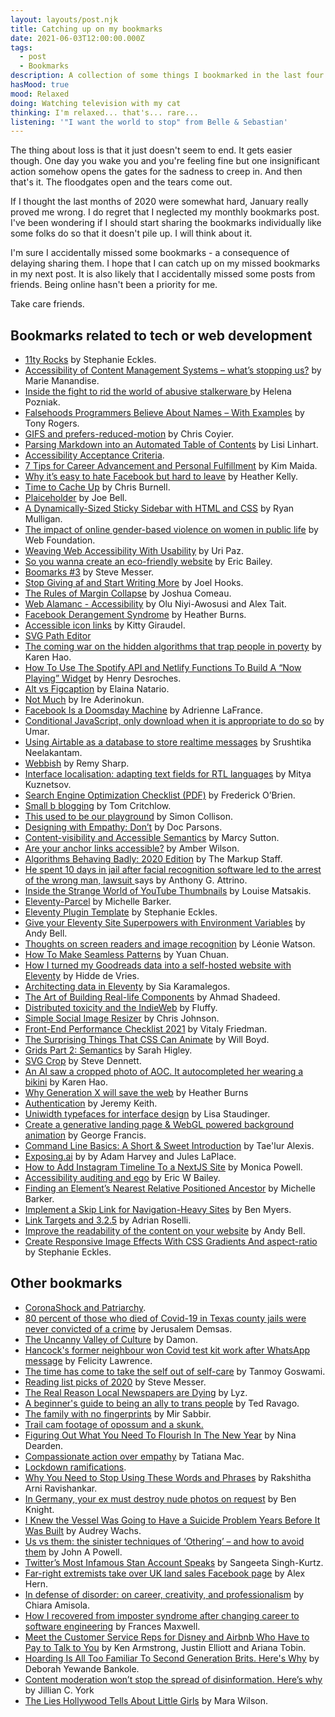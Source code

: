```yaml
---
layout: layouts/post.njk
title: Catching up on my bookmarks
date: 2021-06-03T12:00:00.000Z
tags:
  - post
  - Bookmarks
description: A collection of some things I bookmarked in the last four months.
hasMood: true
mood: Relaxed
doing: Watching television with my cat
thinking: I'm relaxed... that's... rare...
listening: '"I want the world to stop" from Belle & Sebastian'
---
```

The thing about loss is that it just doesn't seem to end. It gets easier though. One day you wake you and you're feeling fine but one insignificant action somehow opens the gates for the sadness to creep in. And then that's it. The floodgates open and the tears come out. 

If I thought the last months of 2020 were somewhat hard, January really proved me wrong. I do regret that I neglected my monthly bookmarks post. I've been wondering if I should start sharing the bookmarks individually like some folks do so that it doesn't pile up. I will think about it.

I'm sure I accidentally missed some bookmarks - a consequence of delaying sharing them. I hope that I can catch up on my missed bookmarks in my next post. It is also likely that I accidentally missed some posts from friends. Being online hasn't been a priority for me.

Take care friends. 

## Bookmarks related to tech or web development

* [11ty Rocks](https://11ty.rocks/) by Stephanie Eckles.
* [Accessibility of Content Management Systems – what’s stopping us?](https://www.studio24.net/blog/accessibility-of-content-management-systems-whats-stopping-us/) by Marie Manandise.
* [Inside the fight to rid the world of abusive stalkerware ](https://www.wired.co.uk/article/stalkerware-spyware-monitoring-apps-uk)by Helena Pozniak.
* [Falsehoods Programmers Believe About Names – With Examples](https://shinesolutions.com/2018/01/08/falsehoods-programmers-believe-about-names-with-examples/) by Tony Rogers.
* [GIFS and prefers-reduced-motion](https://css-tricks.com/gifs-and-prefers-reduced-motion/) by Chris Coyier.
* [Parsing Markdown into an Automated Table of Contents](https://css-tricks.com/parsing-markdown-into-an-automated-table-of-contents/) by Lisi Linhart.
* [Accessibility Acceptance Criteria](http://a11yengineer.com/).
* [7 Tips for Career Advancement and Personal Fulfillment](https://dev.to/kimmaida/7-tips-for-career-advancement-and-personal-fulfillment-5e02) by Kim Maida.
* [Why it’s easy to hate Facebook but hard to leave](https://www.washingtonpost.com/technology/2020/11/19/can-not-quit-facebook/) by Heather Kelly.
* [Time to Cache Up](https://chrisburnell.com/article/time-to-cache-up/) by Chris Burnell.
* [Plaiceholder](https://plaiceholder.co/) by Joe Bell.
* [A Dynamically-Sized Sticky Sidebar with HTML and CSS](https://css-tricks.com/a-dynamically-sized-sticky-sidebar-with-html-and-css/) by Ryan Mulligan.
* [The impact of online gender-based violence on women in public life](https://webfoundation.org/2020/11/the-impact-of-online-gender-based-violence-on-women-in-public-life/) by Web Foundation.
* [Weaving Web Accessibility With Usability](https://www.smashingmagazine.com/2020/11/weaving-web-accessibility-usability/) by Uri Paz.
* [So you wanna create an eco-friendly website](https://thoughtbot.com/blog/so-you-wanna-create-an-eco-friendly-website) by Eric Bailey.
* [Boomarks #3](https://visitmy.website/2020/12/05/bookmarks-3/) by Steve Messer.
* [Stop Giving af and Start Writing More](https://joelhooks.com/on-writing-more) by Joel Hooks.
* [The Rules of Margin Collapse](https://www.joshwcomeau.com/css/rules-of-margin-collapse/) by Joshua Comeau.
* [Web Alamanc - Accessibility](https://almanac.httparchive.org/en/2020/accessibility) by Olu Niyi-Awosusi and Alex Tait.
* [Facebook Derangement Syndrome](https://webdevlaw.uk/2020/12/09/facebook-derangement-syndrome/) by Heather Burns.
* [Accessible icon links](https://kittygiraudel.com/2020/12/10/accessible-icon-links/) by Kitty Giraudel.
* [SVG Path Editor](https://yqnn.github.io/svg-path-editor/)
* [The coming war on the hidden algorithms that trap people in poverty](https://www.technologyreview.com/2020/12/04/1013068/algorithms-create-a-poverty-trap-lawyers-fight-back/) by Karen Hao.
* [How To Use The Spotify API and Netlify Functions To Build A “Now Playing” Widget](https://henry.codes/writing/spotify-now-playing/) by Henry Desroches.
* [Alt vs Figcaption](https://thoughtbot.com/blog/alt-vs-figcaption) by Elaina Natario.
* [Not Much](https://css-tricks.com/not-much/) by Ire Aderinokun.
* [Facebook Is a Doomsday Machine](https://www.theatlantic.com/technology/archive/2020/12/facebook-doomsday-machine/617384/) by Adrienne LaFrance.
* [Conditional JavaScript, only download when it is appropriate to do so](https://umaar.com/dev-tips/242-considerate-javascript/) by Umar.
* [Using Airtable as a database to store realtime messages](https://ably.com/blog/airtable-database-realtime-messages) by Srushtika Neelakantam.
* [Webbish](https://remysharp.com/2020/12/17/webbish) by Remy Sharp.
* [Interface localisation: adapting text fields for RTL languages](https://medium.com/bumble-tech/interface-localisation-adapting-text-fields-for-rtl-languages-67a386006a17) by Mitya Kuznetsov.
* [Search Engine Optimization Checklist (PDF)](https://www.smashingmagazine.com/search-engine-optimization-checklist/) by Frederick O’Brien.
* [Small b blogging](https://tomcritchlow.com/2018/02/23/small-b-blogging/) by Tom Critchlow.
* [This used to be our playground](https://colly.com/articles/this-used-to-be-our-playground) by Simon Collison.
* [Designing with Empathy: Don’t](https://blog.tito.io/posts/designing-with-empathy/) by Doc Parsons.
* [Content-visibility and Accessible Semantics](https://dev.to/marcysutton/content-visibility-and-accessible-semantics-2994) by Marcy Sutton.
* [Are your anchor links accessible?](https://amberwilson.co.uk/blog/are-your-anchor-links-accessible/) by Amber Wilson.
* [Algorithms Behaving Badly: 2020 Edition](https://themarkup.org/2020-in-review/2020/12/15/algorithms-bias-racism-surveillance) by The Markup Staff.
* [He spent 10 days in jail after facial recognition software led to the arrest of the wrong man, lawsuit ](https://www.nj.com/middlesex/2020/12/he-spent-10-days-in-jail-after-facial-recognition-software-led-to-the-arrest-of-the-wrong-man-lawsuit-says.html)says by Anthony G. Attrino.
* [Inside the Strange World of YouTube Thumbnails](https://www.vice.com/en/article/zme97a/inside-the-strange-world-of-youtube-thumbnails) by Louise Matsakis.
* [Eleventy-Parcel](https://eleventy-parcel.netlify.app/) by Michelle Barker.
* [Eleventy Plugin Template](https://github.com/5t3ph/eleventy-plugin-template) by Stephanie Eckles.
* [Give your Eleventy Site Superpowers with Environment Variables](https://css-tricks.com/give-your-eleventy-site-superpowers-with-environment-variables/) by Andy Bell.
* [Thoughts on screen readers and image recognition](https://tink.uk/thoughts-on-screen-readers-and-image-recognition/) by Léonie Watson.
* [How To Make Seamless Patterns](https://yuanchuan.dev/how-to-make-seamless-patterns) by Yuan Chuan.
* [How I turned my Goodreads data into a self-hosted website with Eleventy](https://hiddedevries.nl/en/blog/2021-01-04-how-i-turned-my-goodreads-data-into-a-self-hosted-website-with-eleventy) by Hidde de Vries.
* [Architecting data in Eleventy](https://sia.codes/posts/architecting-data-in-eleventy/) by Sia Karamalegos.
* [The Art of Building Real-life Components](https://ishadeed.com/article/building-real-life-components/) by Ahmad Shadeed.
* [Distributed toxicity and the IndieWeb](https://beesbuzz.biz/blog/2316-Distributed-toxicity-and-the-IndieWeb) by Fluffy.
* [Simple Social Image Resizer](https://defaced.dev/tools/simple-social-image-resizer/) by Chris Johnson.
* [Front-End Performance Checklist 2021](https://www.smashingmagazine.com/2021/01/front-end-performance-2021-free-pdf-checklist/) by Vitaly Friedman.
* [The Surprising Things That CSS Can Animate](https://codersblock.com/blog/the-surprising-things-that-css-can-animate/) by Will Boyd.
* [Grids Part 2: Semantics](https://sarahmhigley.com/writing/grids-part2/) by Sarah Higley.
* [SVG Crop](https://svgcrop.com/) by Steve Dennett.
* [An AI saw a cropped photo of AOC. It autocompleted her wearing a bikini](https://www.technologyreview.com/2021/01/29/1017065/ai-image-generation-is-racist-sexist/) by Karen Hao.
* [Why Generation X will save the web](https://webdevlaw.uk/2021/01/30/why-generation-x-will-save-the-web/) by Heather Burns
* [Authentication](https://adactio.com/journal/17794) by Jeremy Keith.
* [Uniwidth typefaces for interface design](https://uxdesign.cc/uniwidth-typefaces-for-interface-design-b6e8078dc0f7) by Lisa Staudinger.
* [Create a generative landing page & WebGL powered background animation](https://dev.to/georgedoescode/create-a-generative-landing-page-webgl-powered-background-animation-3nl0) by George Francis.
* [Command Line Basics: A Short & Sweet Introduction](https://taeluralexis.com/2021/02/08/command-line-basics-a-short-sweet-introduction/) by Tae'lur Alexis.
* [Exposing.ai](https://exposing.ai/) by by Adam Harvey and Jules LaPlace.
* [How to Add Instagram Timeline To a NextJS Site](https://www.aboutmonica.com/blog/adding-instagram-timeline-to-next-js-site) by Monica Powell.
* [Accessibility auditing and ego](https://ericwbailey.design/writing/accessibility-auditing-and-ego/) by Eric W Bailey.
* [Finding an Element’s Nearest Relative Positioned Ancestor](https://css-irl.info/finding-an-elements-nearest-relative-positioned-ancestor/) by Michelle Barker.
* [Implement a Skip Link for Navigation-Heavy Sites](https://benmyers.dev/blog/skip-links/) by Ben Myers.
* [Link Targets and 3.2.5](https://adrianroselli.com/2020/02/link-targets-and-3-2-5.html) by Adrian Roselli.
* [Improve the readability of the content on your website](https://piccalil.li/tutorial/improve-the-readability-of-the-content-on-your-website) by Andy Bell.
* [Create Responsive Image Effects With CSS Gradients And aspect-ratio](https://www.smashingmagazine.com/2021/02/responsive-image-effects-css-gradients-aspect-ratio/) by Stephanie Eckles.

## Other bookmarks

* [CoronaShock and Patriarchy](https://www.thetricontinental.org/studies-4-coronashock-and-patriarchy/).
* [80 percent of those who died of Covid-19 in Texas county jails were never convicted of a crime](https://www.vox.com/2020/11/12/21562278/jails-prisons-texas-covid-19-coronavirus-crime-prisoners-death) by Jerusalem Demsas.
* [The Uncanny Valley of Culture](https://medium.com/@damonreece/the-uncanny-valley-of-culture-9d035a3c1776) by Damon.
* [Hancock's former neighbour won Covid test kit work after WhatsApp message](https://www.theguardian.com/world/2020/nov/26/matt-hancock-former-neighbour-won-covid-test-kit-contract-after-whatsapp-message) by Felicity Lawrence.
* [The time has come to take the self out of self-care](https://thecorrespondent.com/820/the-time-has-come-to-take-the-self-out-of-self-care/108559145640-42103323) by Tanmoy Goswami.
* [Reading list picks of 2020](https://visitmy.website/2020/12/12/reading-list-picks-of-2020/) by Steve Messer.
* [The Real Reason Local Newspapers are Dying](https://lyz.substack.com/p/the-real-reason-local-newspapers) by Lyz.
* [A beginner's guide to being an ally to trans people](https://www.glaad.org/amp/beginners-guide-being-ally-to-trans-people) by Ted Ravago.
* [The family with no fingerprints](https://www.bbc.co.uk/news/world-asia-55301200) by Mir Sabbir.
* [Trail cam footage of opossum and a skunk.](https://twitter.com/Rainmaker1973/status/1340643235983740929)
* [Figuring Out What You Need To Flourish In The New Year](https://www.spacetobefree.co.uk/thoughts/newyear) by Nina Dearden.
* [Compassionate action over empathy](https://tatianamac.com/posts/mistakes/) by Tatiana Mac.
* [Lockdown ramifications](https://twitter.com/johnharris1969/status/1346545808515223556).
* [Why You Need to Stop Using These Words and Phrases](https://hbr.org/2020/12/why-you-need-to-stop-using-these-words-and-phrases) by Rakshitha Arni Ravishankar.
* [In Germany, your ex must destroy nude photos on request](https://www.dw.com/en/in-germany-your-ex-must-destroy-nude-photos-on-request/a-18934921) by Ben Knight.
* [I Knew the Vessel Was Going to Have a Suicide Problem Years Before It Was Built](https://www.curbed.com/2021/01/vessel-hudson-yards-suicide-problem.html) by Audrey Wachs.
* [Us vs them: the sinister techniques of ‘Othering’ – and how to avoid them](https://www.theguardian.com/inequality/2017/nov/08/us-vs-them-the-sinister-techniques-of-othering-and-how-to-avoid-them) by John A Powell.
* [Twitter’s Most Infamous Stan Account Speaks](https://www.thecut.com/2020/07/ana-de-armas-infamous-twitter-stan-account-speaks.html) by Sangeeta Singh-Kurtz.
* [Far-right extremists take over UK land sales Facebook page](https://www.theguardian.com/technology/2021/jan/20/far-right-extremists-take-over-uk-land-sales-facebook-page) by Alex Hern.
* [In defense of disorder: on career, creativity, and professionalism](https://chias.blog/2021/in-defense-of-disorder-on-career-creativity-and-professionalism/) by Chiara Amisola.
* [How I recovered from imposter syndrome after changing career to software engineering](https://francesmx.medium.com/how-i-recovered-from-imposter-syndrome-after-changing-career-to-software-engineering-a4edbf609d44) by Frances Maxwell.
* [Meet the Customer Service Reps for Disney and Airbnb Who Have to Pay to Talk to You](https://www.propublica.org/article/meet-the-customer-service-reps-for-disney-and-airbnb-who-have-to-pay-to-talk-to-you?utm_medium=social&utm_source=twitter) by Ken Armstrong, Justin Elliott and Ariana Tobin.
* [Hoarding Is All Too Familiar To Second Generation Brits. Here's Why](https://www.huffingtonpost.co.uk/entry/hoarding-second-generation-families_uk_5f85647ac5b6e6d033a75528) by Deborah Yewande Bankole.
* [Content moderation won’t stop the spread of disinformation. Here’s why](https://conversationalist.org/2021/02/19/content-moderation-wont-stop-the-spread-of-disinformation-heres-why/) by Jillian C. York
* [The Lies Hollywood Tells About Little Girls](https://www.nytimes.com/2021/02/23/opinion/britney-spears-mara-wilson-hollywood.html) by Mara Wilson.